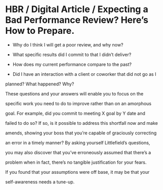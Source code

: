 # HBR / Digital Article / Expecting a Bad Performance Review? Here’s How to Prepare.

- Why do I think I will get a poor review, and why now?

- What specific results did I commit to that I didn’t deliver?

- How does my current performance compare to the past?

- Did I have an interaction with a client or coworker that did not go as I

planned? What happened? Why?

These questions and your answers will enable you to focus on the

specific work you need to do to improve rather than on an amorphous

goal. For example, did you commit to meeting X goal by Y date and

failed to do so? If so, is it possible to address this shortfall now and make

amends, showing your boss that you’re capable of graciously correcting

an error in a timely manner? By asking yourself Littlefield’s questions,

you may also discover that you’ve erroneously assumed that there’s a

problem when in fact, there’s no tangible justification for your fears.

If you found that your assumptions were off base, it may be that your

self-awareness needs a tune-up.